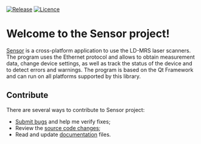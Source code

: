 [![Release](https://img.shields.io/badge/Release-v1.0.0-brightgreen.svg)](https://github.com/Grandbrain/Sensor/releases)
[![Licence](https://img.shields.io/badge/Licence-MIT-blue.svg)](https://github.com/Grandbrain/Sensor/blob/master/LICENSE)

# Welcome to the Sensor project!

[Sensor](https://github.com/Grandbrain/Sensor) is a cross-platform application to use the LD-MRS laser scanners. The program uses the Ethernet protocol and allows to obtain measurement data, change device settings, as well as track the status of the device and to detect errors and warnings. The program is based on the Qt Framework and can run on all platforms supported by this library.


## Contribute

There are several ways to contribute to Sensor project:
* [Submit bugs](https://github.com/Grandbrain/Sensor/issues) and help me verify fixes;
* Review the [source code changes](https://github.com/Grandbrain/Sensor/pulls);
* Read and update [documentation](https://github.com/Grandbrain/Sensor/tree/master/Docs) files.
